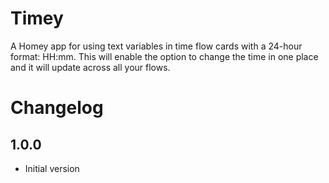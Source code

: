 # Timey

A Homey app for using text variables in time flow cards with a 24-hour format: HH:mm. This will enable the option to change the time in one place and it will update across all your flows.

# Changelog

## 1.0.0

* Initial version